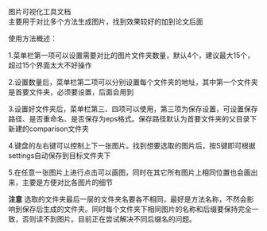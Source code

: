 图片可视化工具文档  
主要用于对比多个方法生成图片，找到效果较好的加到论文后面  

使用方法概述：  

1.菜单栏第一项可以设置需要对比的图片文件夹数量，默认4个，建议最大15个，超过15个界面太大不好操作  

2.设置数量后，菜单栏第二项可以分别设置每个文件夹的地址，其中第一个文件夹是首要文件夹，必须要设置，后面会用到  

3.设置好文件夹后，菜单栏第三、四项可以使用，第三项为保存设置，可设置保存路径、是否重命名、是否保存为eps格式。保存路径默认为首要文件夹的父目录下新建的comparison文件夹  

4.键盘的左右键可以控制上下一张图片。找到想要选取的图片后，按S键即可根据settings自动保存到目标文件夹下  

5.在任意一张图片上进行点击可以画图，同时在其它所有图片上相同位置也会画出来，主要是方便对比各图片的细节

**注意**
选取的文件夹最后一层的文件夹名要各不相同，最好是方法名称，不然会影响到保存后生成的文件夹。同时每个文件夹下相同图片的名称和后缀要保持完全一致，否则读不到图片。目前正在尝试解决不同后缀名的问题。
